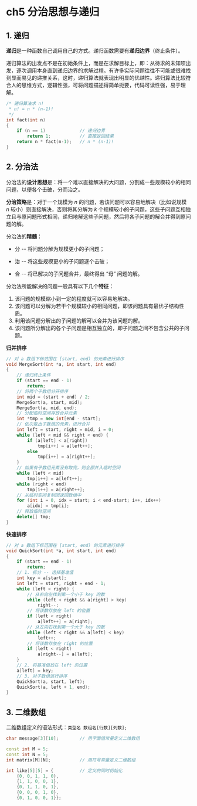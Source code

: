 # ch5 分治思想与递归

## 1. 递归

**递归**是一种函数自己调用自己的方式。递归函数需要有**递归边界**（终止条件）。

递归算法的出发点不是在初始条件上，而是在求解目标上，即：从待求的未知项出发，逐次调用本身直到递归边界的求解过程。有许多实际问题往往不可能或很难找到显而易见的递推关系，这时，递归算法就表现出明显的优越性。递归算法比较符合人的思维方式，逻辑性强，可将问题描述得简单扼要，代码可读性强，易于理解。

```cpp
/* 递归算法求 n!
 * n! = n * (n-1)!
 */
int fact(int n)
{
    if (n == 1)				// 递归边界
        return 1;			// 直接返回结果
    return n * fact(n-1);	// n * (n-1)!
}
```

## 2. 分治法

分治法的**设计思想**是：将一个难以直接解决的大问题，分割成一些规模较小的相同问题，以便各个击破，分而治之。

**分治策略**是：对于一个规模为 $n$ 的问题，若该问题可以容易地解决（比如说规模 $n$ 较小）则直接解决，否则将其分解为 $k$ 个规模较小的子问题，这些子问题互相独立且与原问题形式相同，递归地解这些子问题，然后将各子问题的解合并得到原问题的解。

分治法的**精髓**：

- 分 -- 将问题分解为规模更小的子问题；

- 治 -- 将这些规模更小的子问题逐个击破；

- 合 -- 将已解决的子问题合并，最终得出 “母” 问题的解。

分治法所能解决的问题一般具有以下几个**特征**：

1. 该问题的规模缩小到一定的程度就可以容易地解决。
2. 该问题可以分解为若干个规模较小的相同问题，即该问题具有最优子结构性质。
3. 利用该问题分解出的子问题的解可以合并为该问题的解。
4. 该问题所分解出的各个子问题是相互独立的，即子问题之间不包含公共的子问题。

**归并排序**

```cpp
// 对 a 数组下标范围在 [start, end) 的元素进行排序
void MergeSort(int *a, int start, int end)
{
    // 递归终止条件
    if (start == end - 1)
        return;
    // 将两个子数组分开排序
    int mid = (start + end) / 2;
    MergeSort(a, start, mid);
    MergeSort(a, mid, end);
    // 分配临时空间存放合并元素
    int *tmp = new int[end - start];
    // 依次取出子数组的元素，进行合并
    int left = start, right = mid, i = 0;
    while (left < mid && right < end) {
        if (a[left] < a[right])
            tmp[i++] = a[left++];
        else
            tmp[i++] = a[right++];
    }
    // 如果有子数组元素没有取完，则全部并入临时空间
    while (left < mid)
        tmp[i++] = a[left++];
    while (right < end)
        tmp[i++] = a[right++];
    // 从临时空间复制回返回数组中
    for (int i = 0, idx = start; i < end-start; i++, idx++)
        a[idx] = tmp[i];
    // 释放临时空间
    delete[] tmp;
}
```

**快速排序**

```cpp
// 对 a 数组下标范围在 [start, end) 的元素进行排序
void QuickSort(int *a, int start, int end)
{
    if (start == end - 1)
        return;
    // 1. 拆分 -- 选择基准值
    int key = a[start];
    int left = start, right = end - 1;
    while (left < right) {
        // 从右向左找到第一个小于 key 的数
        while (left < right && a[right] > key)
            right--;
        // 将该数存放在 left 的位置
        if (left < right) 
            a[left++] = a[right];
       	// 从左向右找到第一个大于 key 的数
        while (left < right && a[left] < key)
            left++;
        // 将该数存放在 right 的位置
        if (left < right)
            a[right--] = a[left];
    }
    // 2. 将基准值放在 left 的位置
    a[left] = key;
    // 3. 对子数组进行排序
    QuickSort(a, start, left);
    QuickSort(a, left + 1, end);
}
```

## 3. 二维数组

二维数组定义的语法形式：`类型名 数组名[行数][列数];`

```cpp
char message[3][10];		// 用字面值常量定义二维数组

const int M = 5;
const int N = 5;
int matrix[M][N];			// 用符号常量定义二维数组

int like[5][5] = {			// 定义的同时初始化
    {0, 0, 1, 1, 0},
    {1, 1, 0, 0, 1},
    {0, 1, 1, 0, 1},
    {0, 0, 0, 1, 0},
    {0, 1, 0, 0, 1}};
```
